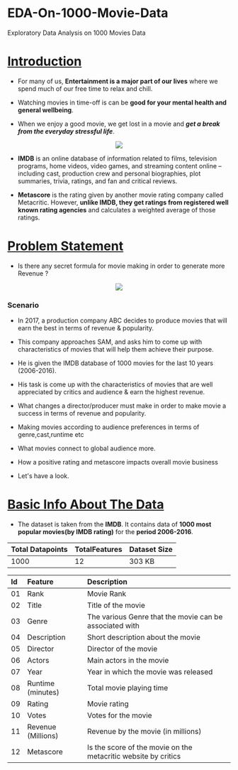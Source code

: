 # EDA-On-1000-Movie-Data
Exploratory Data Analysis on 1000 Movies Data


# <u>Introduction</u>

- For many of us, **Entertainment is a major part of our lives** where we spend much of our free time to relax and chill.

- Watching movies in time-off is can be **good for your mental health and general wellbeing**.

- When we enjoy a good movie, we get lost in a movie and ***get a break from the everyday stressful life***.

<center><img src="https://images.unsplash.com/photo-1598899134739-24c46f58b8c0?ixlib=rb-4.0.3&ixid=MnwxMjA3fDB8MHxwaG90by1wYWdlfHx8fGVufDB8fHx8&auto=format&fit=crop&w=856&q=80"></center>

- **IMDB** is an online database of information related to films, television programs, home videos, video games, and streaming content online – including cast, production crew and personal biographies, plot summaries, trivia, ratings, and fan and critical reviews.

- **Metascore** is the rating given by another movie rating company called Metacritic. However, **unlike IMDB, they get ratings from registered well known rating agencies** and calculates a weighted average of those ratings.

# <u>Problem Statement</u>

- Is there any secret formula for movie making in order to generate more Revenue ?

<center><img src="https://images.unsplash.com/photo-1517604931442-7e0c8ed2963c?ixlib=rb-4.0.3&ixid=MnwxMjA3fDB8MHxwaG90by1wYWdlfHx8fGVufDB8fHx8&auto=format&fit=crop&w=870&q=80"></center>

### **Scenario**

- In 2017, a production company ABC decides to produce movies that will earn the best in terms of revenue & popularity. 
- This company approaches SAM, and asks him to come up with characteristics of movies that will help them achieve their purpose. 
- He is given the IMDB database of 1000 movies for the last 10 years (2006-2016). 
- His task is come up with the characteristics of movies that are well appreciated by critics and audience & earn the highest revenue.

 - What changes a director/producer must make in order to make movie a success in terms of revenue and popularity.

 - Making movies according to audience preferences in terms of genre,cast,runtime etc

 - What movies connect to global audience more.

 - How a positive rating and metascore impacts overall movie business

- Let's have a look.

# <u>Basic Info About The Data</u>

- The dataset is taken from the **IMDB**. It contains data of **1000 most popular movies(by IMDB rating)** for the **period 2006-2016**.

|Total Datapoints|TotalFeatures|Dataset Size|
|:--|:--|:--|
|1000|12|303 KB|

|Id|Feature|Description|
|:--|:--|:--|
|01|Rank|Movie Rank| 
|02| Title | Title of the movie|  
|03| Genre | The various Genre that the movie can be associated with| 
|04| Description| Short description about the movie|   
|05| Director| Director of the movie|
|06| Actors| Main actors in the movie|
|07| Year| Year in which the movie was released|
|08| Runtime (minutes)| Total movie playing time|
|09| Rating | Movie rating|
|10| Votes| Votes for the movie|
|11| Revenue (Millions)| Revenue by the movie (in millions)|
|12| Metascore| Is the score of the movie on the metacritic website by critics|


